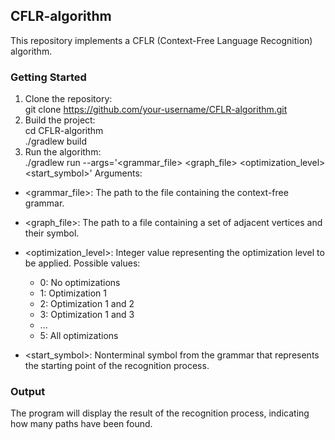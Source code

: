 ## CFLR-algorithm

This repository implements a CFLR (Context-Free Language Recognition) algorithm.


### Getting Started

1. Clone the repository: \
 git clone https://github.com/your-username/CFLR-algorithm.git
2. Build the project: \
 cd CFLR-algorithm \
./gradlew build
3. Run the algorithm: \
./gradlew run --args='<grammar_file> <graph_file> <optimization_level> <start_symbol>'
Arguments:

* <grammar_file>: The path to the file containing the context-free grammar.
* <graph_file>: The path to a file containing a set of adjacent vertices and their symbol.

* <optimization_level>: Integer value representing the optimization level to be applied. Possible values:

    * 0: No optimizations
    * 1: Optimization 1
    * 2: Optimization 1 and 2
    * 3: Optimization 1 and 3
    * ...
    * 5: All optimizations

* <start_symbol>: Nonterminal symbol from the grammar that represents the starting point of the recognition process.


### Output

The program will display the result of the recognition process, indicating how many paths have been found.
